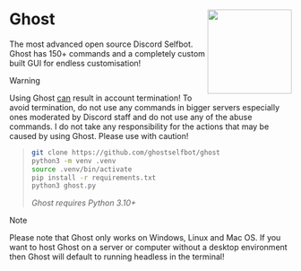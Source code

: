 # Ghost <img width="150" align="right" src="https://github.com/user-attachments/assets/00fc815f-4cb3-4078-94bf-e16cf3fc9fea">
The most advanced open source Discord Selfbot.  
Ghost has 150+ commands and a completely custom built GUI for endless customisation!  

> [!WARNING]  
> Using Ghost <ins>can</ins> result in account termination! To avoid termination, do not use any commands in bigger servers especially ones moderated by Discord staff and do not use any of the abuse commands. I do not take any responsibility for the actions that may be caused by using Ghost. Please use with caution!

<!--
> [!NOTE]
> - Fully fledged custom GUI for customising your selfbot!
> - Integrated custom scripting and theming
> - Custom image embed designed from the ground up using PIL
> - Relatively fast Nitro and Privnote sniper
> - Account backup and restore commands
-->

> ```bash
> git clone https://github.com/ghostselfbot/ghost
> python3 -m venv .venv
> source .venv/bin/activate
> pip install -r requirements.txt
> python3 ghost.py
> ```
> _Ghost requires Python 3.10+_

<!--
<br>
<img src="https://github.com/user-attachments/assets/3ed477b8-55a4-49c5-87b2-0e8f98e3832a" width="100%">
-->

> [!NOTE]
> Please note that Ghost only works on Windows, Linux and Mac OS. If you want to host Ghost on a server or computer without a desktop environment then Ghost will default to running headless in the terminal!
